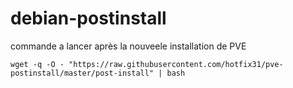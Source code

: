 # debian-postinstall

commande a lancer après la nouveele installation de PVE

    wget -q -O - "https://raw.githubusercontent.com/hotfix31/pve-postinstall/master/post-install" | bash
